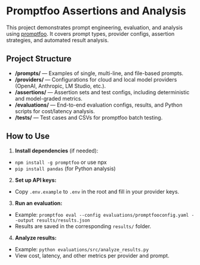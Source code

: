 
# Promptfoo Assertions and Analysis

This project demonstrates prompt engineering, evaluation, and analysis using [promptfoo](https://github.com/promptfoo/promptfoo). It covers prompt types, provider configs, assertion strategies, and automated result analysis.

## Project Structure

- **/prompts/** — Examples of single, multi-line, and file-based prompts.
- **/providers/** — Configurations for cloud and local model providers (OpenAI, Anthropic, LM Studio, etc.).
- **/assertions/** — Assertion sets and test configs, including deterministic and model-graded metrics.
- **/evaluations/** — End-to-end evaluation configs, results, and Python scripts for cost/latency analysis.
- **/tests/** — Test cases and CSVs for promptfoo batch testing.

## How to Use

1. **Install dependencies** (if needed):
  - `npm install -g promptfoo` or use npx
  - `pip install pandas` (for Python analysis)

2. **Set up API keys:**
  - Copy `.env.example` to `.env` in the root and fill in your provider keys.

3. **Run an evaluation:**
  - Example: `promptfoo eval --config evaluations/promptfooconfig.yaml --output results/results.json`
  - Results are saved in the corresponding `results/` folder.

4. **Analyze results:**
  - Example: `python evaluations/src/analyze_results.py`
  - View cost, latency, and other metrics per provider and prompt.
